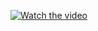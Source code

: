 [![Watch the video](https://firebasestorage.googleapis.com/v0/b/gmapyatra.appspot.com/o/Screenshot%202024-06-29%20231914.png?alt=media&token=cb87414b-fa62-4f54-b8bb-5f5bef340083)](https://youtu.be/xXRMmWvmYjA?si=8D-xON-zSeA34qiT)
